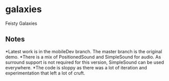 # galaxies
Feisty Galaxies

## Notes
*Latest work is in the mobileDev branch. The master branch is the original demo.
*There is a mix of PositionedSound and SimpleSound for audio. As surround support is not required for this version, SimpleSound can be used everywhere.
*The code is sloppy as there was a lot of iteration and experimentation that left a lot of cruft.

